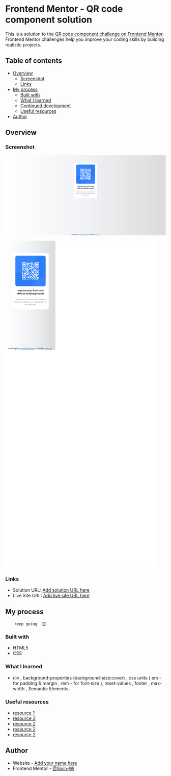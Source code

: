 # Frontend Mentor - QR code component solution

This is a solution to the [QR code component challenge on Frontend Mentor](https://www.frontendmentor.io/challenges/qr-code-component-iux_sIO_H). Frontend Mentor challenges help you improve your coding skills by building realistic projects. 

## Table of contents

- [Overview](#overview)
  - [Screenshot](#screenshot)
  - [Links](#links)
- [My process](#my-process)
  - [Built with](#built-with)
  - [What I learned](#what-i-learned)
  - [Continued development](#continued-development)
  - [Useful resources](#useful-resources)
- [Author](#author)



## Overview

### Screenshot

![](./screenshoot/Screenshot%202022-12-15%20at%2001-26-18%20Frontend%20Mentor%20QR%20code%20component.png)

![](./screenshoot/Screenshot%202022-12-15%20at%2001-26-35%20Frontend%20Mentor%20QR%20code%20component.png)



### Links

- Solution URL: [Add solution URL here](https://www.frontendmentor.io/challenges/qr-code-component-iux_sIO_H)
- Live Site URL: [Add live site URL here](https://your-live-site-url.com)

## My process
        keep going  🐱‍👤 
### Built with

- HTML5 
- CSS 


### What I learned


- div , background-properties  (background-size:cover) , css units ( em - for padding & margin , rem - for font-size ), reset-values , footer , max-width , Semantic Elements.



### Useful resources

- [resource 1](https://developer.mozilla.org/en-US/)
- [ resource 2](https://stackoverflow.com/)
- [ resource 2](https://www.youtube.com/channel/UCXgGY0wkgOzynnHvSEVmE3A)
- [ resource 2](https://www.youtube.com/@KevinPowell)
- [ resource 2](https://www.youtube.com/@TheCoderCoder)


## Author

- Website - [Add your name here](https://www.your-site.com)
- Frontend Mentor - [@Sivin-Wi](https://www.frontendmentor.io/profile/Sivin-Wi)







